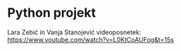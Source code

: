# Python projekt 
Lara Zebić in Vanja Stanojević
videoposnetek: https://www.youtube.com/watch?v=L0KtCoAUFog&t=15s
